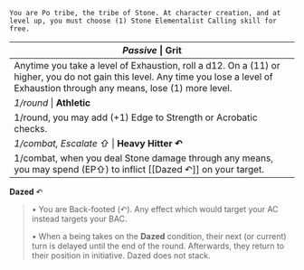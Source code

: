 	You are Po tribe, the tribe of Stone. At character creation, and at level up, you must choose (1) Stone Elementalist Calling skill for free.

| *Passive* \| **Grit**                                                                                                                                                                |
| ------------------------------------------------------------------------------------------------------------------------------------------------------------------------------------ |
| Anytime you take a level of Exhaustion, roll a d12. On a (11) or higher, you do not gain this level. Any time you lose a level of Exhaustion through any means, lose (1) more level. |
| *1/round* \| **Athletic**                                                                                                                                                            |
| 1/round, you may add (+1) Edge to Strength or Acrobatic checks.                                                                                                                      |
| *1/combat, Escalate ⇧* \| **Heavy Hitter ↶**                                                                                                                                         |
| 1/combat, when you deal Stone damage through any means, you may spend (EP⇧) to inflict [[Dazed ↶]] on your target.                                                                   |

**Dazed** ↶
>• You are Back-footed (↶). Any effect which would target your AC instead targets your BAC.
>
>• When a being takes on the **Dazed** condition, their next (or current) turn is delayed until the end of the round. Afterwards, they return to their position in initiative. Dazed does not stack.
